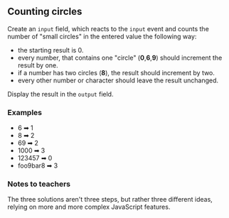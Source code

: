 ## Counting circles

Create an `input` field, which reacts to the `input` event and counts the number of "small circles" in the entered value the following way:

- the starting result is 0.
- every number, that contains one "circle" (**0**,**6**,**9**) should increment the result by one.
- if a number has two circles (**8**), the result should increment by two.
- every other number or character should leave the result unchanged.

Display the result in the `output` field.

### Examples

- 6 ➡ 1
- 8 ➡ 2
- 69 ➡ 2
- 1000 ➡ 3
- 123457 ➡ 0
- foo9bar8 ➡ 3

### Notes to teachers

The three solutions aren't three steps, but rather three different ideas, relying on more and more complex JavaScript features.
